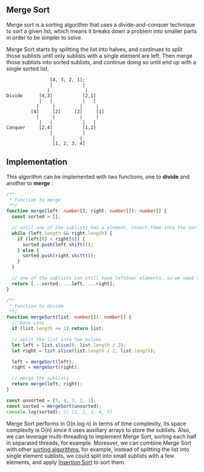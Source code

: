 ## Merge Sort

Merge sort is a sorting algorithm that uses a divide-and-conquer technique to sort a given list, which means it breaks down a problem into smaller parts in order to be simpler to solve.

Merge Sort starts by splitting the list into halves, and continues to split those sublists until only sublists with a single element are left. Then merge those sublists into sorted sublists, and continue doing so until end up with a single sorted list.

```
                [4, 3, 2, 1];
                |           |
               |             |
Divide      [4,3]           [2,1]
            |   |           |   |
           |     |         |     |
         [4]     [2]     [2]     [1]
           |     |         |     |
            |   |           |   |
Conquer     [2,4]           [1,2]
                |           |
                 |         |
                 [1, 2, 3, 4]
```

## Implementation

This algorithm can be implemented with two functions, one to **divide** and another to **merge** :

```typescript
/**
 * Function to merge
 **/
function merge(left: number[], right: number[]): number[] {
  const sorted = [];

  // until one of the sublists has a element, insert them into the sorted list
  while (left.length && right.length) {
    if (left[0] < right[0]) {
      sorted.push(left.shift());
    } else {
      sorted.push(right.shift());
    }
  }

  // one of the sublists can still have leftover elements, so we need to merge them
  return [...sorted, ...left, ...right];
}

/**
 * Function to divide
 **/
function mergeSort(list: number[]): number[] {
  // base case
  if (list.length <= 1) return list;

  // split the list into two halves
  let left = list.slice(0, list.length / 2);
  let right = list.slice(list.length / 2, list.length);

  left = mergeSort(left);
  right = mergeSort(right);

  // merge the sublists
  return merge(left, right);
}

const unsorted = [5, 4, 3, 2, 1];
const sorted = mergeSort(unsorted);
console.log(sorted); // [1, 2, 3, 4, 5]
```

Merge Sort performs in O(n log n) in terms of time complexity, its space complexity is O(n) since it uses auxiliary arrays to store the sublists.
Also, we can leverage multi-threading to implement Merge Sort, sorting each half in separated threads, for example. Moreover, we can combine Merge Sort with other [sorting algorithms](https://ricardoborges.dev/starting-with-sorting-algorithms), for example, instead of splitting the list into single element sublists, we could split into small sublists with a few elements, and apply [Insertion Sort](https://ricardoborges.dev/starting-with-sorting-algorithms) to sort them.
